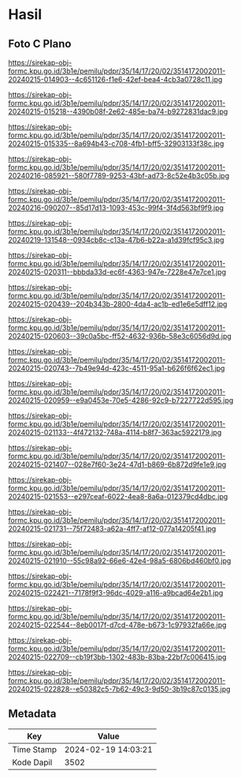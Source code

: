 # Hasil

## Foto C Plano

https://sirekap-obj-formc.kpu.go.id/3b1e/pemilu/pdpr/35/14/17/20/02/3514172002011-20240215-014903--4c651126-f1e6-42ef-bea4-4cb3a0728c11.jpg

https://sirekap-obj-formc.kpu.go.id/3b1e/pemilu/pdpr/35/14/17/20/02/3514172002011-20240215-015218--4390b08f-2e62-485e-ba74-b9272831dac9.jpg

https://sirekap-obj-formc.kpu.go.id/3b1e/pemilu/pdpr/35/14/17/20/02/3514172002011-20240215-015335--8a694b43-c708-4fb1-bff5-32903133f38c.jpg

https://sirekap-obj-formc.kpu.go.id/3b1e/pemilu/pdpr/35/14/17/20/02/3514172002011-20240216-085921--580f7789-9253-43bf-ad73-8c52e4b3c05b.jpg

https://sirekap-obj-formc.kpu.go.id/3b1e/pemilu/pdpr/35/14/17/20/02/3514172002011-20240216-090207--85d17d13-1093-453c-99f4-3f4d563bf9f9.jpg

https://sirekap-obj-formc.kpu.go.id/3b1e/pemilu/pdpr/35/14/17/20/02/3514172002011-20240219-131548--0934cb8c-c13a-47b6-b22a-a1d39fcf95c3.jpg

https://sirekap-obj-formc.kpu.go.id/3b1e/pemilu/pdpr/35/14/17/20/02/3514172002011-20240215-020311--bbbda33d-ec6f-4363-947e-7228e47e7ce1.jpg

https://sirekap-obj-formc.kpu.go.id/3b1e/pemilu/pdpr/35/14/17/20/02/3514172002011-20240215-020439--204b343b-2800-4da4-ac1b-ed1e6e5dff12.jpg

https://sirekap-obj-formc.kpu.go.id/3b1e/pemilu/pdpr/35/14/17/20/02/3514172002011-20240215-020603--39c0a5bc-ff52-4632-936b-58e3c6056d9d.jpg

https://sirekap-obj-formc.kpu.go.id/3b1e/pemilu/pdpr/35/14/17/20/02/3514172002011-20240215-020743--7b49e94d-423c-4511-95a1-b626f6f62ec1.jpg

https://sirekap-obj-formc.kpu.go.id/3b1e/pemilu/pdpr/35/14/17/20/02/3514172002011-20240215-020959--e9a0453e-70e5-4286-92c9-b7227722d595.jpg

https://sirekap-obj-formc.kpu.go.id/3b1e/pemilu/pdpr/35/14/17/20/02/3514172002011-20240215-021133--4f472132-748a-4114-b8f7-363ac5922179.jpg

https://sirekap-obj-formc.kpu.go.id/3b1e/pemilu/pdpr/35/14/17/20/02/3514172002011-20240215-021407--028e7f60-3e24-47d1-b869-6b872d9fe1e9.jpg

https://sirekap-obj-formc.kpu.go.id/3b1e/pemilu/pdpr/35/14/17/20/02/3514172002011-20240215-021553--e297ceaf-6022-4ea8-8a6a-012379cd4dbc.jpg

https://sirekap-obj-formc.kpu.go.id/3b1e/pemilu/pdpr/35/14/17/20/02/3514172002011-20240215-021731--75f72483-a62a-4ff7-af12-077a14205f41.jpg

https://sirekap-obj-formc.kpu.go.id/3b1e/pemilu/pdpr/35/14/17/20/02/3514172002011-20240215-021910--55c98a92-66e6-42e4-98a5-6806bd460bf0.jpg

https://sirekap-obj-formc.kpu.go.id/3b1e/pemilu/pdpr/35/14/17/20/02/3514172002011-20240215-022421--7178f9f3-96dc-4029-a116-a9bcad64e2b1.jpg

https://sirekap-obj-formc.kpu.go.id/3b1e/pemilu/pdpr/35/14/17/20/02/3514172002011-20240215-022544--8eb0017f-d7cd-478e-b673-1c97932fa66e.jpg

https://sirekap-obj-formc.kpu.go.id/3b1e/pemilu/pdpr/35/14/17/20/02/3514172002011-20240215-022709--cb19f3bb-1302-483b-83ba-22bf7c006415.jpg

https://sirekap-obj-formc.kpu.go.id/3b1e/pemilu/pdpr/35/14/17/20/02/3514172002011-20240215-022828--e50382c5-7b62-49c3-9d50-3b19c87c0135.jpg


## Metadata

| Key        | Value               |
| ---------- | ------------------- |
| Time Stamp | 2024-02-19 14:03:21 |
| Kode Dapil | 3502                |



